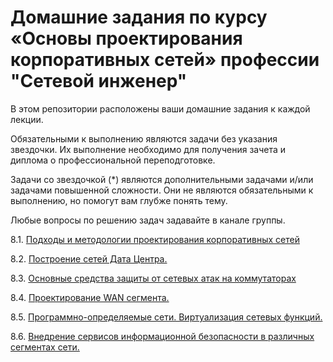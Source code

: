 #  Домашние задания по курсу «Основы проектирования корпоративных сетей» профессии "Сетевой инженер"

В этом репозитории расположены ваши домашние задания к каждой лекции. 

Обязательными к выполнению являются задачи без указания звездочки. Их выполнение необходимо для получения зачета и диплома о профессиональной переподготовке.

Задачи со звездочкой (*) являются дополнительными задачами и/или задачами повышенной сложности. Они не являются обязательными к выполнению, но помогут вам глубже понять тему.

Любые вопросы по решению задач задавайте в канале группы.

8.1. [Подходы и методологии проектирования корпоративных сетей](https://github.com/netology-code/crpnt-homeworks/blob/main/8-01.md)

8.2. [Построение сетей Дата Центра.](https://github.com/netology-code/crpnt-homeworks/blob/main/8-02.md)

8.3. [Основные средства защиты от сетевых атак на коммутаторах]()

8.4. [Проектирование WAN сегмента. ](https://github.com/netology-code/crpnt-homeworks/blob/main/8-04.md)

8.5. [Программно-определяемые сети. Виртуализация сетевых функций.]()

8.6. [Внедрение сервисов информационной безопасности в различных сегментах сети.]()




